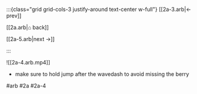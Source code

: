 :::{class="grid grid-cols-3 justify-around text-center w-full"}
[[2a-3.arb|← prev]]

[[2a.arb|⌂ back]]

[[2a-5.arb|next →]]

:::

![[2a-4.arb.mp4]]

* make sure to hold jump after the wavedash to avoid missing the berry

#arb #2a #2a-4

